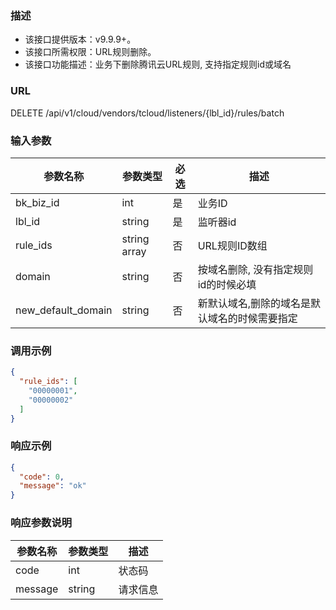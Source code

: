 ### 描述

- 该接口提供版本：v9.9.9+。
- 该接口所需权限：URL规则删除。
- 该接口功能描述：业务下删除腾讯云URL规则, 支持指定规则id或域名

### URL

DELETE /api/v1/cloud/vendors/tcloud/listeners/{lbl_id}/rules/batch

### 输入参数

| 参数名称               | 参数类型         | 必选 | 描述                      |
|--------------------|--------------|----|-------------------------|
| bk_biz_id          | int          | 是  | 业务ID                    |
| lbl_id             | string       | 是  | 监听器id                   |
| rule_ids           | string array | 否  | URL规则ID数组               |
| domain             | string       | 否  | 按域名删除, 没有指定规则id的时候必填    |
| new_default_domain | string       | 否  | 新默认域名,删除的域名是默认域名的时候需要指定 |

### 调用示例

```json
{
  "rule_ids": [
    "00000001",
    "00000002"
  ]
}
```

### 响应示例

```json
{
  "code": 0,
  "message": "ok"
}
```

### 响应参数说明

| 参数名称    | 参数类型   | 描述   |
|---------|--------|------|
| code    | int    | 状态码  |
| message | string | 请求信息 |
